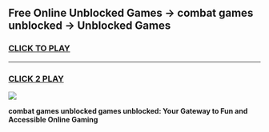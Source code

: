 
## Free Online Unblocked Games → combat games unblocked → Unblocked Games
<h3>
<a href="https://premium.freeplayer.one?title=combat_games_unblocked&ref=21F">CLICK TO PLAY</a></h3>
<hr>

<h3>
<a href="https://premium.freeplayer.one?title=combat_games_unblocked&ref=21F">CLICK 2 PLAY</a>
  
</h3>

<a href="https://premium.freeplayer.one?title=combat_games_unblocked&ref=21F/"><img src="https://clearcache.store/games.png"></a>


**combat games unblocked games unblocked: Your Gateway to Fun and Accessible Online Gaming**
